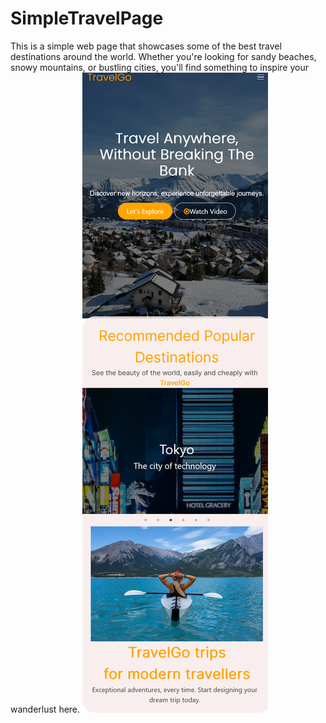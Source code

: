 # SimpleTravelPage
 This is a simple web page that showcases some of the best travel destinations around the world. Whether you're looking for sandy beaches, snowy mountains, or bustling cities, you'll find something to inspire your wanderlust here.
<img src="travel-again.png">
